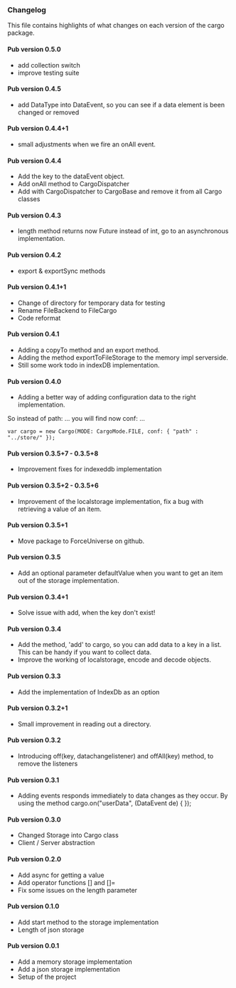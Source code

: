 ### Changelog ###

This file contains highlights of what changes on each version of the cargo package.

#### Pub version 0.5.0 ####

- add collection switch
- improve testing suite

#### Pub version 0.4.5 ####

- add DataType into DataEvent, so you can see if a data element is been changed or removed

#### Pub version 0.4.4+1 ####

- small adjustments when we fire an onAll event.

#### Pub version 0.4.4 ####

- Add the key to the dataEvent object.
- Add onAll method to CargoDispatcher
- Add with CargoDispatcher to CargoBase and remove it from all Cargo classes

#### Pub version 0.4.3 ####

- length method returns now Future<int> instead of int, go to an asynchronous implementation.

#### Pub version 0.4.2 ####

- export & exportSync methods

#### Pub version 0.4.1+1 ####

- Change of directory for temporary data for testing
- Rename FileBackend to FileCargo
- Code reformat

#### Pub version 0.4.1 ####

- Adding a copyTo method and an export method.
- Adding the method exportToFileStorage to the memory impl serverside.
- Still some work todo in indexDB implementation.

#### Pub version 0.4.0 ####

- Adding a better way of adding configuration data to the right implementation.

So instead of path: ... you will find now conf: ...

	var cargo = new Cargo(MODE: CargoMode.FILE, conf: { "path" : "../store/" });

#### Pub version 0.3.5+7 - 0.3.5+8 ####

- Improvement fixes for indexeddb implementation

#### Pub version 0.3.5+2 - 0.3.5+6 ####

- Improvement of the localstorage implementation, fix a bug with retrieving a value of an item.

#### Pub version 0.3.5+1 ####

- Move package to ForceUniverse on github.

#### Pub version 0.3.5 ####

- Add an optional parameter defaultValue when you want to get an item out of the storage implementation.

#### Pub version 0.3.4+1 ####

- Solve issue with add, when the key don't exist!

#### Pub version 0.3.4 ####

- Add the method, 'add' to cargo, so you can add data to a key in a list. This can be handy if you want to collect data.
- Improve the working of localstorage, encode and decode objects.

#### Pub version 0.3.3 ####

- Add the implementation of IndexDb as an option

#### Pub version 0.3.2+1 ####

- Small improvement in reading out a directory.

#### Pub version 0.3.2 ####

- Introducing off(key, datachangelistener) and offAll(key) method, to remove the listeners

#### Pub version 0.3.1 ####

- Adding events responds immediately to data changes as they occur. 
  By using the method cargo.on("userData", (DataEvent de) {
  });

#### Pub version 0.3.0 ####

- Changed Storage into Cargo class
- Client / Server abstraction

#### Pub version 0.2.0 ####

- Add async for getting a value
- Add operator functions [] and []=
- Fix some issues on the length parameter

#### Pub version 0.1.0 ####

- Add start method to the storage implementation
- Length of json storage

#### Pub version 0.0.1 ####

- Add a memory storage implementation
- Add a json storage implementation
- Setup of the project

